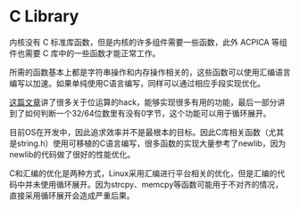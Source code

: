 C Library
=========

内核没有 C 标准库函数，但是内核的许多组件需要一些函数，此外 ACPICA 等组件也需要 C 库中的一些函数才能正常工作。

所需的函数基本上都是字符串操作和内存操作相关的，这些函数可以使用汇编语言编写以加速。如果单纯使用C语言编写，同样可以通过相应手段实现优化。

[这篇文章](http://graphics.stanford.edu/~seander/bithacks.html)讲了很多关于位运算的hack，能够实现很多有用的功能，最后一部分讲到了如何判断一个32/64位数里有没有0字节，这个功能可以用于循环展开。

目前OS在开发中，因此追求效率并不是最根本的目标。因此C库相关函数（尤其是string.h）使用可移植的C语言编写，很多函数的实现大量参考了newlib，因为newlib的代码做了很好的性能优化。

C和汇编的优化是两种方式，Linux采用汇编进行平台相关的优化，但是汇编的代码中并未使用循环展开。因为strcpy、memcpy等函数可能用于不对齐的情况，直接采用循环展开会造成严重后果。


